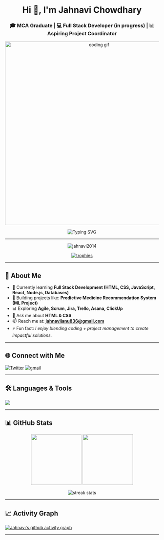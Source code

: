 <!-- Profile Header -->
<h1 align="center">Hi 👋, I'm Jahnavi Chowdhary</h1>
<h3 align="center">🎓 MCA Graduate | 💻 Full Stack Developer (in progress) | 📊 Aspiring Project Coordinator</h3>

<!-- Banner / Cover Image -->
<p align="center">
  <img src="https://i.ibb.co/r7kKjRg/developer.gif" alt="coding gif" width="600"/>
</p>

<!-- Typing Animation -->
<p align="center">
  <img src="https://readme-typing-svg.herokuapp.com?font=Fira+Code&weight=500&size=22&pause=1000&color=F7007C&center=true&vCenter=true&width=600&lines=Full+Stack+Developer+%F0%9F%92%BB;Aspiring+Project+Coordinator+%F0%9F%93%8A;Machine+Learning+Enthusiast+%F0%9F%A4%96;Always+Learning+New+Things+%F0%9F%8C%9F" alt="Typing SVG" />
</p>

---

<p align="center"> 
  <img src="https://komarev.com/ghpvc/?username=jahnavi2014&label=Profile%20views&color=0e75b6&style=flat" alt="jahnavi2014" /> 
</p>

<p align="center"> 
  <a href="https://github.com/ryo-ma/github-profile-trophy">
    <img src="https://github-profile-trophy.vercel.app/?username=jahnavi2014&theme=radical&margin-w=10&margin-h=10&row=" alt="trophies" />
  </a> 
</p>

---

## 🚀 About Me
- 🌱 Currently learning **Full Stack Development (HTML, CSS, JavaScript, React, Node.js, Databases)**  
- 📂 Building projects like: **Predictive Medicine Recommendation System (ML Project)**  
- 📊 Exploring **Agile, Scrum, Jira, Trello, Asana, ClickUp**  
- 💬 Ask me about **HTML & CSS**  
- 📫 Reach me at: **jahnavijanu836@gmail.com**  
- ⚡ Fun fact: *I enjoy blending coding + project management to create impactful solutions.*  

---

## 🌐 Connect with Me  
<p align="left">
<a href="https://twitter.com/@jahnavi_2914" target="blank"><img align="center" src="https://img.shields.io/badge/Twitter-%231DA1F2.svg?&style=for-the-badge&logo=twitter&logoColor=white" alt="Twitter"/></a>
<a href="mailto:jahnavijanu836@gmail.com" target="blank"><img align="center" src="https://img.shields.io/badge/Gmail-D14836?style=for-the-badge&logo=gmail&logoColor=white" alt="gmail"/></a>
</p>

---

## 🛠 Languages & Tools  
<p align="left">
  <img src="https://skillicons.dev/icons?i=html,css,js,react,nodejs,express,mongodb,mysql,python,git,github,jira,trello" />
</p>

---

## 📊 GitHub Stats  
<p align="center">
  <img src="https://github-readme-stats.vercel.app/api?username=jahnavi2014&show_icons=true&theme=radical" height="165"/>
  <img src="https://github-readme-stats.vercel.app/api/top-langs/?username=jahnavi2014&layout=compact&theme=radical" height="165"/>
</p>

<p align="center">
  <img src="https://github-readme-streak-stats.herokuapp.com/?user=jahnavi2014&theme=radical" alt="streak stats" />
</p>

---

## 📈 Activity Graph  
[![Jahnavi's github activity graph](https://github-readme-activity-graph.vercel.app/graph?username=jahnavi2014&bg_color=0f2d3d&color=1cadfb&line=1cadfb&point=ffffff&area=true&hide_border=true)](https://github.com/ashutosh00710/github-readme-activity-graph)

---


